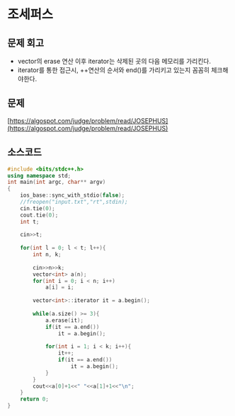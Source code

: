 # 조세퍼스
## 문제 회고

- vector의 erase 연산 이후 iterator는 삭제된 곳의 다음 메모리를 가리킨다.
- iterator를 통한 접근시, ++연산의 순서와 end()를 가리키고 있는지 꼼꼼히 체크해야한다.

## 문제

[https://algospot.com/judge/problem/read/JOSEPHUS](https://algospot.com/judge/problem/read/JOSEPHUS)

## 소스코드

```cpp
#include <bits/stdc++.h>
using namespace std;
int main(int argc, char** argv)
{
	ios_base::sync_with_stdio(false);
	//freopen("input.txt","rt",stdin);
	cin.tie(0);
	cout.tie(0);
	int t;
	
	cin>>t;
	
	for(int l = 0; l < t; l++){
		int n, k;
		
		cin>>n>>k;
		vector<int> a(n);
		for(int i = 0; i < n; i++)
			a[i] = i;
		
		vector<int>::iterator it = a.begin();
		
		while(a.size() >= 3){
			a.erase(it);
			if(it == a.end())
				it = a.begin();
			
			for(int i = 1; i < k; i++){
				it++;
				if(it == a.end())
					it = a.begin();
			}
		}
		cout<<a[0]+1<<" "<<a[1]+1<<"\n";
	}
	return 0;
}
```